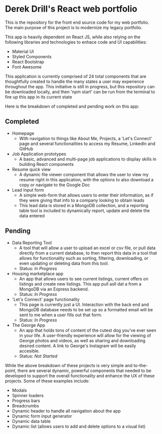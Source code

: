 # Derek Drill's React web portfolio

This is the repository for the front end source code for my web portfolio. The main purpose of this project is to modernize my legacy portfolio.

This app is heavily dependent on React JS, while also relying on the following libraries and technologies to enhace code and UI capabilities:

<ul>
  <li>Material UI</li>
  <li>Styled Components</li>
  <li>React Bootstrap</li>
  <li>Font Awesome</li>
</ul>

This application is currently comprised of 24 total components that are thoughtfully created to handle the many states a user may experience throughout the app.
This initiative is still in progress, but this repository can be downloaded locally, and then 'npm start' can be run from the terminal to fire up this app in its current state

Here is the breakdown of completed and pending work on this app:

<h2>Completed</h2>
<ul>
  <li>
    Homepage
    <ul>
      <li>
        With navigation to things like About Me, Projects, a 'Let's Connect' page and several functionalities to access my Resume, LinkedIn and GitHub
      </li> 
    </ul>
  </li>
  <li>
    Job Application prototypes
    <ul>
      <li>
        A basic, advanced and multi-page job applications to display skills in building React components
      </li> 
    </ul>
  </li>
  <li>
    Resume quick view
    <ul>
      <li>
        A dynamic file viewer component that allows the user to view my resume right in this application, with the options to also download a copy or navigate to the Google Doc
      </li> 
    </ul>
  </li>
  <li>
    Lead Input form
    <ul>
      <li>
        A simple web-form that allows users to enter their information, as if they were giving that info to a company looking to obtain leads
      </li> 
      <li>
        This lead data is stored in a MongoDB collection, and a reporting table tool is included to dynamically report, update and delete the data entered
      </li>
    </ul>
  </li>
</ul>
  
<h2>Pending</h2>
<ul>
  <li>
    Data Reporting Tool
    <ul>
      <li>
        A tool that will allow a user to upload an excel or csv file, or pull data directly from a current database, to then report this data in a tool that allows
        for functionality such as sorting, filtering, downloading, or even updating or deleting data from this tool.
      </li> 
      <li>
        Status: <em>In Progress</em>
      </li> 
    </ul>
  </li>
  <li>
    Housing marketplace app
    <ul>
      <li>
        An app that allows users to see current listings, current offers on listings and create new listings.
        This app pull asll dat a from a MongoDB via an Express backend.
      </li> 
      <li>
        Status: <em>In Progress</em>
      </li> 
    </ul>
  </li>
  <li>
    'Let's Connect' page functionality
    <ul>
      <li>
        This page is currently just a UI. Interaction with the back end and MongoDB database needs to be set up so a formatted email will be sent to me when a user fills out that form.
      </li> 
      <li>
        Status: <em>In Progress</em>
      </li> 
    </ul>
  </li>
  <li>
    The George App
    <ul>
      <li>
        An app that holds tons of content of the cutest dog you've ever seen in your life. A user-friendly experience will allow for the viewing of George
        photos and videos, as well as sharing and downloading desired content. A link to George's Instagram will be easily accesible.
      </li> 
      <li>
        Status: <em>Not Started</em>
      </li> 
    </ul>
  </li>
</ul>

While the above breakdown of these projects is very simple and to-the-point, there are several dynamic, powerful components that needed to be developed
to support the overall functionality and enhance the UX of these projects.
Some of these examples include:

  <ul>
    <li>
      Modals
    </li>
    <li>
      Spinner loaders
    </li>
    <li>
      Progress bars
    </li>
    <li>
      Breadcrumbs
    </li>
    <li>
      Dynamic header to handle all navigation about the app
    </li>
    <li>
      Dynamic form input generator
    </li>
    <li>
      Dynamic data table
    </li>
    <li>
      Dynamic list (allows users to add and delete options to a visual list)
    </li>
  </ul>
